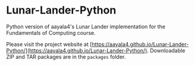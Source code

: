 # Lunar-Lander-Python
Python version of aayala4's Lunar Lander implementation for the Fundamentals of Computing course.

Please visit the project website at [https://aayala4.github.io/Lunar-Lander-Python/](https://aayala4.github.io/Lunar-Lander-Python/).
Downloadable ZIP and TAR packages are in the `packages` folder.
